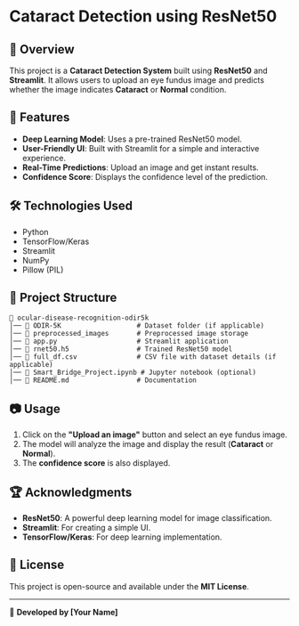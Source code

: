 # Cataract Detection using ResNet50

## 📌 Overview
This project is a **Cataract Detection System** built using **ResNet50** and **Streamlit**. It allows users to upload an eye fundus image and predicts whether the image indicates **Cataract** or **Normal** condition.

## 🚀 Features
- **Deep Learning Model**: Uses a pre-trained ResNet50 model.
- **User-Friendly UI**: Built with Streamlit for a simple and interactive experience.
- **Real-Time Predictions**: Upload an image and get instant results.
- **Confidence Score**: Displays the confidence level of the prediction.

## 🛠️ Technologies Used
- Python
- TensorFlow/Keras
- Streamlit
- NumPy
- Pillow (PIL)

## 📂 Project Structure
```
📁 ocular-disease-recognition-odir5k
│── 📂 ODIR-5K                   # Dataset folder (if applicable)
│── 📂 preprocessed_images       # Preprocessed image storage
│── 📄 app.py                    # Streamlit application
│── 📄 rnet50.h5                 # Trained ResNet50 model
│── 📄 full_df.csv               # CSV file with dataset details (if applicable)
│── 📄 Smart_Bridge_Project.ipynb # Jupyter notebook (optional)
│── 📄 README.md                 # Documentation
```

## 📷 Usage
1. Click on the **"Upload an image"** button and select an eye fundus image.
2. The model will analyze the image and display the result (**Cataract** or **Normal**).
3. The **confidence score** is also displayed.

## 🏆 Acknowledgments
- **ResNet50**: A powerful deep learning model for image classification.
- **Streamlit**: For creating a simple UI.
- **TensorFlow/Keras**: For deep learning implementation.

## 📜 License
This project is open-source and available under the **MIT License**.

---
🔗 **Developed by [Your Name]**

